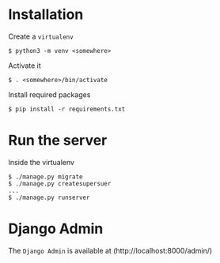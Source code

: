 # Installation
Create a `virtualenv`
```
$ python3 -m venv <somewhere>
```

Activate it
```
$ . <somewhere>/bin/activate
```

Install required packages
```
$ pip install -r requirements.txt
```

# Run the server
Inside the virtualenv

```
$ ./manage.py migrate
$ ./manage.py createsupersuer
...
$ ./manage.py runserver
```

# Django Admin
The `Django Admin` is available at (http://localhost:8000/admin/)
